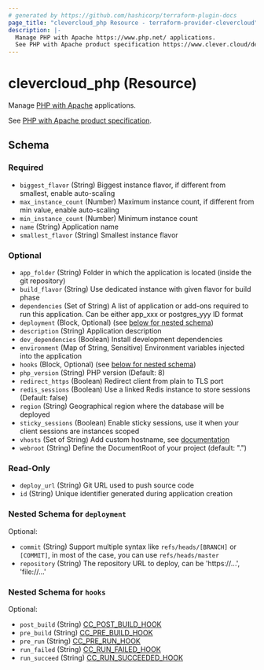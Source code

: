 ```yaml
---
# generated by https://github.com/hashicorp/terraform-plugin-docs
page_title: "clevercloud_php Resource - terraform-provider-clevercloud"
description: |-
  Manage PHP with Apache https://www.php.net/ applications.
  See PHP with Apache product specification https://www.clever.cloud/developers/doc/applications/php/.
---
```


# clevercloud_php (Resource)

Manage [PHP with Apache](https://www.php.net/) applications.

See [PHP with Apache product specification](https://www.clever.cloud/developers/doc/applications/php/).



<!-- schema generated by tfplugindocs -->
## Schema

### Required

- `biggest_flavor` (String) Biggest instance flavor, if different from smallest, enable auto-scaling
- `max_instance_count` (Number) Maximum instance count, if different from min value, enable auto-scaling
- `min_instance_count` (Number) Minimum instance count
- `name` (String) Application name
- `smallest_flavor` (String) Smallest instance flavor

### Optional

- `app_folder` (String) Folder in which the application is located (inside the git repository)
- `build_flavor` (String) Use dedicated instance with given flavor for build phase
- `dependencies` (Set of String) A list of application or add-ons required to run this application.
Can be either app_xxx or postgres_yyy ID format
- `deployment` (Block, Optional) (see [below for nested schema](#nestedblock--deployment))
- `description` (String) Application description
- `dev_dependencies` (Boolean) Install development dependencies
- `environment` (Map of String, Sensitive) Environment variables injected into the application
- `hooks` (Block, Optional) (see [below for nested schema](#nestedblock--hooks))
- `php_version` (String) PHP version (Default: 8)
- `redirect_https` (Boolean) Redirect client from plain to TLS port
- `redis_sessions` (Boolean) Use a linked Redis instance to store sessions (Default: false)
- `region` (String) Geographical region where the database will be deployed
- `sticky_sessions` (Boolean) Enable sticky sessions, use it when your client sessions are instances scoped
- `vhosts` (Set of String) Add custom hostname, see [documentation](https://www.clever.cloud/developers/doc/administrate/domain-names/)
- `webroot` (String) Define the DocumentRoot of your project (default: ".")

### Read-Only

- `deploy_url` (String) Git URL used to push source code
- `id` (String) Unique identifier generated during application creation

<a id="nestedblock--deployment"></a>
### Nested Schema for `deployment`

Optional:

- `commit` (String) Support multiple syntax like `refs/heads/[BRANCH]` or `[COMMIT]`, in most of the case, you can use `refs/heads/master`
- `repository` (String) The repository URL to deploy, can be 'https://...', 'file://...'


<a id="nestedblock--hooks"></a>
### Nested Schema for `hooks`

Optional:

- `post_build` (String) [CC_POST_BUILD_HOOK](https://www.clever.cloud/developers/doc/develop/build-hooks/#post-build)
- `pre_build` (String) [CC_PRE_BUILD_HOOK](https://www.clever.cloud/developers/doc/develop/build-hooks/#pre-build)
- `pre_run` (String) [CC_PRE_RUN_HOOK](https://www.clever.cloud/developers/doc/develop/build-hooks/#pre-run)
- `run_failed` (String) [CC_RUN_FAILED_HOOK](https://www.clever.cloud/developers/doc/develop/build-hooks/#run-successfail)
- `run_succeed` (String) [CC_RUN_SUCCEEDED_HOOK](https://www.clever.cloud/developers/doc/develop/build-hooks/#run-successfail)
